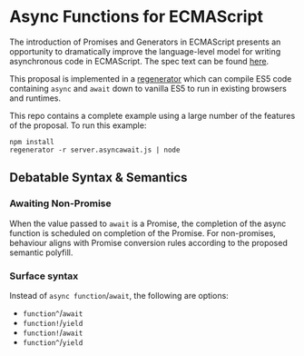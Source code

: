 # Async Functions for  ECMAScript

The introduction of Promises and Generators in ECMAScript presents an opportunity to dramatically improve the language-level model for writing asynchronous code in ECMAScript. The spec text can be found [here](https://tc39.github.io/ecmascript-asyncawait).


This proposal is implemented in a [regenerator](https://github.com/facebook/regenerator) which can compile ES5 code containing `async` and `await` down to vanilla ES5 to run in existing browsers and runtimes.

This repo contains a complete example using a large number of the features of the proposal.  To run this example:

```Shell
npm install
regenerator -r server.asyncawait.js | node
```

## Debatable Syntax & Semantics

### Awaiting Non-Promise
When the value passed to `await` is a Promise, the completion of the async function is scheduled on completion of the Promise.  For non-promises, behaviour aligns with Promise conversion rules according to the proposed semantic polyfill.

### Surface syntax
Instead of `async function`/`await`, the following are options:
- `function^`/`await`
- `function!`/`yield`
- `function!`/`await`
- `function^`/`yield`
